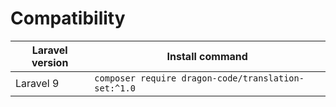 # Compatibility

| Laravel version | Install command                        |
|-----------------|----------------------------------------|
| Laravel 9       | `composer require dragon-code/translation-set:^1.0` |
